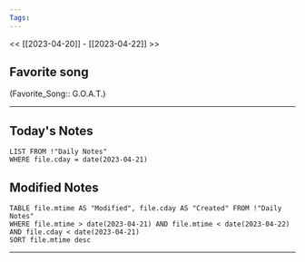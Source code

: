 ```yaml
---
Tags:
---
```

<< [[2023-04-20]] - [[2023-04-22]] >>
## Favorite song
(Favorite_Song:: G.O.A.T.)

___
## Today's Notes
```dataview
LIST FROM !"Daily Notes"
WHERE file.cday = date(2023-04-21)
```
## Modified Notes
```dataview
TABLE file.mtime AS "Modified", file.cday AS "Created" FROM !"Daily Notes" 
WHERE file.mtime > date(2023-04-21) AND file.mtime < date(2023-04-22) AND file.cday < date(2023-04-21)
SORT file.mtime desc
```
___
